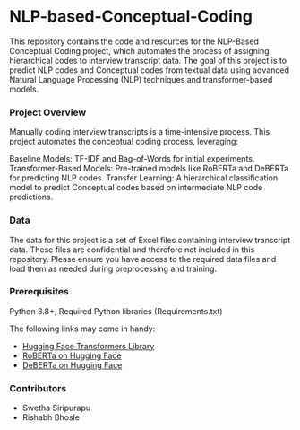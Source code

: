 # NLP-based-Conceptual-Coding
This repository contains the code and resources for the NLP-Based Conceptual Coding project, which automates the process of assigning hierarchical codes to interview transcript data. The goal of this project is to predict NLP codes and Conceptual codes from textual data using advanced Natural Language Processing (NLP) techniques and transformer-based models.

### Project Overview
Manually coding interview transcripts is a time-intensive process. This project automates the conceptual coding process, leveraging:

Baseline Models: TF-IDF and Bag-of-Words for initial experiments.
Transformer-Based Models: Pre-trained models like RoBERTa and DeBERTa for predicting NLP codes.
Transfer Learning: A hierarchical classification model to predict Conceptual codes based on intermediate NLP code predictions.

### Data
The data for this project is a set of Excel files containing interview transcript data. These files are confidential and therefore not included in this repository. Please ensure you have access to the required data files and load them as needed during preprocessing and training.

### Prerequisites
Python 3.8+, 
Required Python libraries (Requirements.txt)

The following links may come in handy:
- [Hugging Face Transformers Library](https://huggingface.co/transformers/)
- [RoBERTa on Hugging Face](https://huggingface.co/roberta-base)
- [DeBERTa on Hugging Face](https://huggingface.co/microsoft/deberta-base)

### Contributors
- Swetha Siripurapu 
- Rishabh Bhosle
